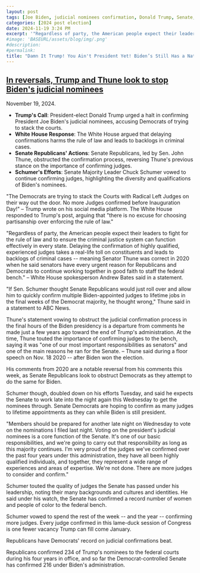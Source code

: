 ```yaml
---
layout: post
tags: [Joe Biden, judicial nominees confirmation, Donald Trump, Senate, Charles (Chuck) Schumer, John Thune, politics]
categories: [2024 post election]
date: 2024-11-19 3:24 PM
excerpt: '"Regardless of party, the American people expect their leaders to fight for the rule of law and to ensure the criminal justice system can function effectively in every state. Delaying the confirmation of highly qualified, experienced judges takes a real-life toll on constituents and leads to backlogs of criminal cases -- meaning Senator Thune was correct in 2020 when he said senators have every urgent reason for Republicans and Democrats to continue working together in good faith to staff the federal bench." – White House spokesperson Andrew Bates said in a statement.'
#image: 'BASEURL/assets/blog/img/.png'
#description:
#permalink:
title: "Damn It Trump! You Ain't President Yet! Biden’s Still Has a Nation As President!"
---
```



## [In reversals, Trump and Thune look to stop Biden's judicial nominees](https://abcnews.go.com/Politics/reversal-thune-seeks-slow-bidens-judicial-nominees/story?id=116010653)

November 19, 2024.

- **Trump's Call**: President-elect Donald Trump urged a halt in confirming President Joe Biden's judicial nominees, accusing Democrats of trying to stack the courts.
- **White House Response**: The White House argued that delaying confirmations harms the rule of law and leads to backlogs in criminal cases.
- **Senate Republicans' Actions**: Senate Republicans, led by Sen. John Thune, obstructed the confirmation process, reversing Thune's previous stance on the importance of confirming judges.
- **Schumer's Efforts**: Senate Majority Leader Chuck Schumer vowed to continue confirming judges, highlighting the diversity and qualifications of Biden's nominees.

"The Democrats are trying to stack the Courts with Radical Left Judges on their way out the door. No more Judges confirmed before Inauguration Day!" – Trump wrote on his social media platform.
The White House responded to Trump's post, arguing that "there is no excuse for choosing partisanship over enforcing the rule of law."

"Regardless of party, the American people expect their leaders to fight for the rule of law and to ensure the criminal justice system can function effectively in every state. Delaying the confirmation of highly qualified, experienced judges takes a real-life toll on constituents and leads to backlogs of criminal cases -- meaning Senator Thune was correct in 2020 when he said senators have every urgent reason for Republicans and Democrats to continue working together in good faith to staff the federal bench." – White House spokesperson Andrew Bates said in a statement. 

"If Sen. Schumer thought Senate Republicans would just roll over and allow him to quickly confirm multiple Biden-appointed judges to lifetime jobs in the final weeks of the Democrat majority, he thought wrong," Thune said in a statement to ABC News.

Thune's statement vowing to obstruct the judicial confirmation process in the final hours of the Biden presidency is a departure from comments he made just a few years ago toward the end of Trump's administration. At the time, Thune touted the importance of confirming judges to the bench, saying it was "one of our most important responsibilities as senators" and one of the main reasons he ran for the Senate. – Thune said during a floor speech on Nov. 18 2020 -- after Biden won the election.

His comments from 2020 are a notable reversal from his comments this week, as Senate Republicans look to obstruct Democrats as they attempt to do the same for Biden.

Schumer though, doubled down on his efforts Tuesday, and said he expects the Senate to work late into the night again this Wednesday to get the nominees through. Senate Democrats are hoping to confirm as many judges to lifetime appointments as they can while Biden is still president.

"Members should be prepared for another late night on Wednesday to vote on the nominations I filed last night. Voting on the president's judicial nominees is a core function of the Senate. It's one of our basic responsibilities, and we're going to carry out that responsibility as long as this majority continues. I'm very proud of the judges we've confirmed over the past four years under this administration, they have all been highly qualified individuals, and together, they represent a wide range of experiences and areas of expertise. We're not done. There are more judges to consider and confirm."

Schumer touted the quality of judges the Senate has passed under his leadership, noting their many backgrounds and cultures and identities. He said under his watch, the Senate has confirmed a record number of women and people of color to the federal bench.

Schumer vowed to spend the rest of the week -- and the year -- confirming more judges. Every judge confirmed in this lame-duck session of Congress is one fewer vacancy Trump can fill come January.

Republicans have Democrats' record on judicial confirmations beat.

Republicans confirmed 234 of Trump's nominees to the federal courts during his four years in office, and so far the Democrat-controlled Senate has confirmed 216 under Biden's administration.
